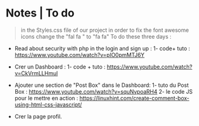# Notes | To do 
> in the Styles.css file of our project in order to fix the font awesome icons change the "fal fa " to "fa fa"
> To do these three days : 

+ Read about security with php in the login and sign up : 
1- code+ tuto : https://www.youtube.com/watch?v=pIO0pmMTJ6Y

+ Crer un Dashboard : 
1- code + tuto : https://www.youtube.com/watch?v=CkVrmLLHmuI

+ Ajouter une section de "Post Box" dans le Dashboard: 
1- tuto du Post Box : https://www.youtube.com/watch?v=squNvpoaRH4
2- le code JS pour le mettre en action : https://linuxhint.com/create-comment-box-using-html-css-javascript/

+ Crer la page profil.
